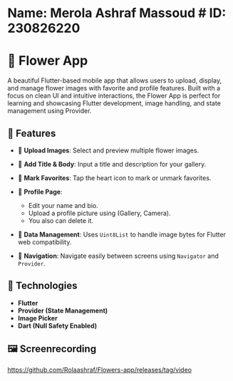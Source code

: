 # Name: Merola Ashraf Massoud       # ID: 230826220
# 🌸 Flower App

A beautiful Flutter-based mobile app that allows users to upload, display, and manage flower images with favorite and profile features. Built with a focus on clean UI and intuitive interactions, the Flower App is perfect for learning and showcasing Flutter development, image handling, and state management using Provider.

## 📱 Features

- 🌼 **Upload Images**: Select and preview multiple flower images.
- 📝 **Add Title & Body**: Input a title and description for your gallery.
- 🧡 **Mark Favorites**: Tap the heart icon to mark or unmark favorites.
- 👤 **Profile Page**:
  - Edit your name and bio.
  - Upload a profile picture using (Gallery, Camera).
  - You also can delete it.
  
- 💾 **Data Management**: Uses `Uint8List` to handle image bytes for Flutter web compatibility.
- 🧭 **Navigation**: Navigate easily between screens using `Navigator` and `Provider`.

## 🔧 Technologies

- **Flutter**
- **Provider (State Management)**
- **Image Picker**
- **Dart (Null Safety Enabled)**

## 🖼️ Screenrecording
https://github.com/Rolaashraf/Flowers-app/releases/tag/video





